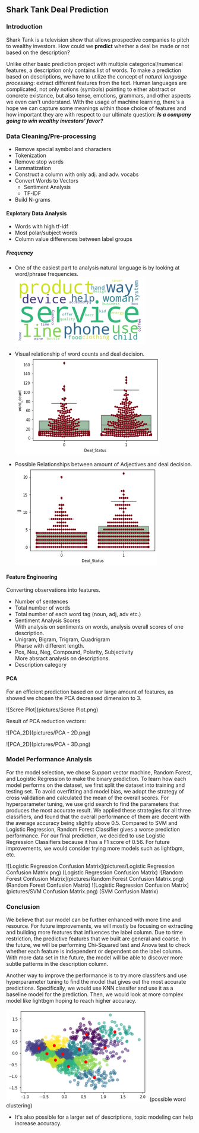 ## Shark Tank Deal Prediction

### Introduction

Shark Tank is a television show that allows prospective companies to pitch to wealthy investors. 
How could we **predict** whether a deal be made or not based on the description? 

Unlike other basic prediction project with multiple categorical/numerical features, a description only contains list of words.
To make a prediction based on descriptions, we have to utilize the concept of _natural language processing_: 
  extract different features from the text.
Human languages are complicated, not only notions (symbols) pointing to either abstract or concrete existance, but also tense, emotions, grammars, and other aspects we even can't understand.
With the usage of machine learning, there's a hope we can capture some meanings within those choice of features and how important they are with respect to our ultimate question: **_Is a company going to win wealthy investors' favor?_**


### Data Cleaning/Pre-processing
- Remove special symbol and characters
- Tokenization
- Remove stop words
- Lemmatization
- Construct a column with only adj. and adv. vocabs
- Convert Words to Vectors
  - Sentiment Analysis
  - TF-IDF
- Build N-grams
#### Explotary Data Analysis
- Words with high tf-idf
- Most polar/subject words
- Column value differences between label groups

##### Frequency
- One of the easiest part to analysis natural language is by looking at word/phrase frequencies.
![Word Cloud](pictures/word_cloud.png)


- Visual relationship of word counts and deal decision.               
![Word Count](pictures/word_count.png)

  
- Possible Relationships between amount of Adjectives and deal decision.                             
![ADJ](pictures/ADJ.png)

#### Feature Engineering
Converting observations into features.

- Number of sentences
- Total number of words
- Total number of each word tag (noun, adj, adv etc.)
- Sentiment Analysis Scores                                                           
  With analysis on sentiments on words, analysis overall scores of one description.
- Unigram, Bigram, Trigram, Quadrigram                                                              
  Pharse with different length.
- Pos, Neu, Neg, Compound, Polarity, Subjectivity                                   
  More absract analysis on descriptions.
- Description category




#### PCA

For an efficient prediction based on our large amount of features, as showed we chosen the PCA decreased dimension to 3.

![Scree Plot](pictures/Scree Plot.png)

Result of PCA reduction vectors:

![PCA_2D](pictures/PCA - 2D.png)

![PCA_2D](pictures/PCA - 3D.png)


### Model Performance Analysis

For the model selection, we chose Support vector machine, Random Forest, and Logistic Regression to make the binary prediction. To learn how each model performs on the dataset, we first split the dataset into training and testing set. To avoid overfitting and model bias, we adopt the strategy of cross validation and calculated the mean of the overall scores. For hyperparameter tuning, we use grid search to find the parameters that produces the most accurate result. We applied these strategies for all three classifiers, and found that the overall performance of them are decent with the average accuracy being slightly above 0.5. Compared to SVM and Logistic Regression, Random Forest Classifier gives a worse prediction performance. For our final prediction, we decided to use Logistic Regression Classifiers because it has a F1 score of 0.56. For future improvements, we would consider trying more models such as lightbgm, etc.

![Logistic Regression Confusion Matrix](pictures/Logistic Regression Confusion Matrix.png) 
(Logistic Regression Confusion Matrix)
![Random Forest Confusion Matrix](pictures/Random Forest Confusion Matrix.png) 
(Random Forest Confusion Matrix)
![Logistic Regression Confusion Matrix](pictures/SVM Confusion Matrix.png) 
(SVM Confusion Matrix)

### Conclusion

We believe that our model can be further enhanced with more time and resource. For future improvements, we will mostly be focusing on extracting and building more features that influences the label column. Due to time restriction, the predictive features that we built are general and coarse. In the future, we will be performing Chi-Squared test and Anova test to check whether each feature is independent or dependent on the label column. With more data set in the future, the model will be able to discover more subtle patterns in the description column. 

Another way to improve the performance is to try more classifers and use hyperparameter tuning to find the model that gives out the most accurate predictions. Specifically, we would use KNN classifer and use it as a baseline model for the prediction. Then, we would look at more complex model like lightbgm hoping to reach higher accuracy.



![word_vector_clustering](pictures/Word_Vector_Clustering.png) 
(possible word clustering)
- It's also possible for a larger set of descriptions, topic modeling can help increase accuracy.
